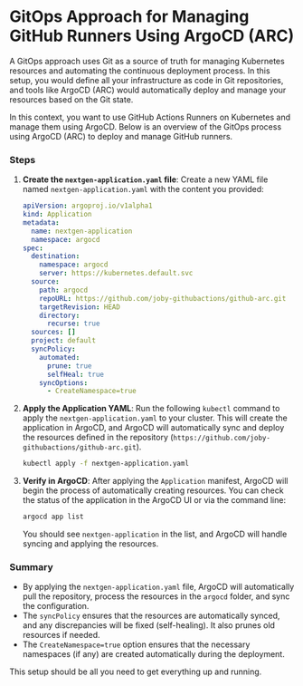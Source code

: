 # GitOps Approach for Managing GitHub Runners Using ArgoCD (ARC)
A GitOps approach uses Git as a source of truth for managing Kubernetes resources and automating the continuous deployment process. In this setup, you would define all your infrastructure as code in Git repositories, and tools like ArgoCD (ARC) would automatically deploy and manage your resources based on the Git state.

In this context, you want to use GitHub Actions Runners on Kubernetes and manage them using ArgoCD. Below is an overview of the GitOps process using ArgoCD (ARC) to deploy and manage GitHub runners.

### Steps

1. **Create the `nextgen-application.yaml` file**:
   Create a new YAML file named `nextgen-application.yaml` with the content you provided:

   ```yaml
   apiVersion: argoproj.io/v1alpha1
   kind: Application
   metadata:
     name: nextgen-application
     namespace: argocd
   spec:
     destination:
       namespace: argocd
       server: https://kubernetes.default.svc
     source:
       path: argocd
       repoURL: https://github.com/joby-githubactions/github-arc.git
       targetRevision: HEAD
       directory:
         recurse: true
     sources: []
     project: default
     syncPolicy:
       automated:
         prune: true
         selfHeal: true
       syncOptions:
         - CreateNamespace=true
   ```

2. **Apply the Application YAML**:
   Run the following `kubectl` command to apply the `nextgen-application.yaml` to your cluster. This will create the application in ArgoCD, and ArgoCD will automatically sync and deploy the resources defined in the repository (`https://github.com/joby-githubactions/github-arc.git`).

   ```bash
   kubectl apply -f nextgen-application.yaml
   ```

3. **Verify in ArgoCD**:
   After applying the `Application` manifest, ArgoCD will begin the process of automatically creating resources. You can check the status of the application in the ArgoCD UI or via the command line:

   ```bash
   argocd app list
   ```

   You should see `nextgen-application` in the list, and ArgoCD will handle syncing and applying the resources.

### Summary

- By applying the `nextgen-application.yaml` file, ArgoCD will automatically pull the repository, process the resources in the `argocd` folder, and sync the configuration.
- The `syncPolicy` ensures that the resources are automatically synced, and any discrepancies will be fixed (self-healing). It also prunes old resources if needed.
- The `CreateNamespace=true` option ensures that the necessary namespaces (if any) are created automatically during the deployment.

This setup should be all you need to get everything up and running.
